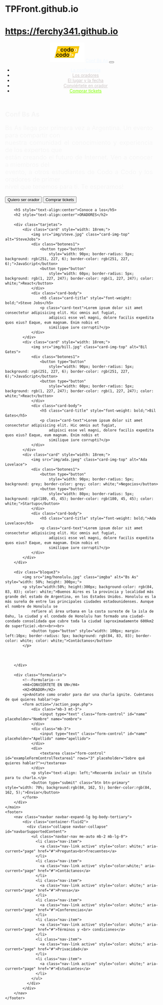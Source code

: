 # TPFront.github.io

# https://ferchy341.github.io

<!DOCTYPE html>
<html lang="en">

<head>
    <meta charset="UTF-8">
    <meta name="viewport" content="width=device-width, initial-scale=1.0">
    <link rel="stylesheet" href="style.css">
    <link href="https://cdn.jsdelivr.net/npm/bootstrap@5.3.2/dist/css/bootstrap.min.css" rel="stylesheet"
        integrity="sha384-T3c6CoIi6uLrA9TneNEoa7RxnatzjcDSCmG1MXxSR1GAsXEV/Dwwykc2MPK8M2HN" crossorigin="anonymous">
    <title>T.P.Integrador Front - Maria Fernanda Moreno - Comisión 23557</title>
</head>

<body>
    <header>
        <nav class="navbar navbar-expand-lg bg-white mt-3">
            <div class="container-fluid">
                <img src="img/codoacodo.png" alt="logo" style="height: 65px; width:auto">
                <a class="navbar-brand" href="#" style="color: aliceblue;">Conf Bs As</a>
                <button class="navbar-toggler" type="button" data-bs-toggle="collapse"
                    data-bs-target="#navbarSupportedContent" aria-controls="navbarSupportedContent"
                    aria-expanded="false" aria-label="Toggle navigation">
                    <span class="navbar-toggler-icon"></span></button>
                <div class="collapse navbar-collapse" id="navbarSupportedContent">
                    <!-- mx auto -->
                    <ul class="navbar-nav mx-auto mb-2 mb-lg-0">
                        <li class="nav-item">
                            <a class="nav-link active" aria-current="page" href="#" style="color: aliceblue;">La
                                conferencia</a>
                        </li>
                        <li class="nav-item">
                            <a class="nav-link active" aria-current="page" href="#"
                                style="color: rgb(204, 197, 197);">Los oradores</a>
                        </li>
                        <li class="nav-item">
                            <a class="nav-link active" aria-current="page" href="#"
                                style="color: rgb(204, 197, 197);">El lugar y la fecha</a>
                        </li>
                        <li class="nav-item">
                            <a class="nav-link active" aria-current="page" href="#"
                                style="color: rgb(204, 197, 197);">Conviértete en orador</a>
                        </li>
                        <li class="nav-item">
                            <a class="nav-link active" aria-current="page" href="#" style="color: chartreuse;">Comprar
                                tickets</a>
                        </li>
                    </ul>
                </div>
            </div>
        </nav>
    </header>
    <main>
        <div class="seccion-uno">
            <div class="texto1">
                <h2 style="color: whitesmoke; margin-right: 20px;">Conf Bs As</h2>
                <p style="color: whitesmoke; margin-right: 20px; font-size: 20px; text-align:justify;">Bs As llega por primera vez a Argentina. Un evento para compartir con<br>
                    nuestra comunidad el conocimiento y experiencia de los expertos que<br>
                    están creando el futuro de Internet. Ven a conocer a miembros del<br>
                    evento, a otros estudiantes de Codo a Codo y los oradores de primer<br>
                    nivel que tenemos para ti. Te esperamos!<br>
                <p>
                <div class="botones1" style="margin-right: 20px;">
                    <a href="#"><button class="botonder">Quiero ser orador</button></a>
                    <a href="#"><button class="botonizq">Comprar tickets</button></a>
                </div>
            </div>
        </div>

        <h5 style="text-align:center">Conoce a los</h5>
        <h2 style="text-align:center">ORADORES</h2>

        <div class="tarjetas">
            <div class="card" style="width: 18rem;">
                <img src="img/steve.jpg" class="card-img-top" alt="SteveJobs">
                <div class="botones1">
                    <button type="button"
                        style="width: 90px; border-radius: 5px; background: rgb(251, 227, 6); border-color: rgb(251, 227, 6);">JavaScript</button>
                    <button type="button"
                        style="width: 60px; border-radius: 5px; background: rgb(1, 227, 247); border-color: rgb(1, 227, 247); color: white;">React</button>
                </div>
                <div class="card-body">
                    <h5 class="card-title" style="font-weight: bold;">Steve Jobs</h5>
                    <p class="card-text">Lorem ipsum dolor sit amet consectetur adipisicing elit. Hic omnis aut fugiat,
                        adipisci esse vel magni, dolore facilis expedita quos eius? Eaque, eum magnam. Enim nobis et
                        similique iure corrupti?</p>
                </div>
            </div>
            <div class="card" style="width: 18rem;">
                <img src="img/bill.jpg" class="card-img-top" alt="Bil Gates">
                <div class="botones1">
                    <button type="button"
                        style="width: 90px; border-radius: 5px; background: rgb(251, 227, 6); border-color: rgb(251, 227, 6);">JavaScript</button>
                    <button type="button"
                        style="width: 60px; border-radius: 5px; background: rgb(1, 227, 247); border-color: rgb(1, 227, 247); color: white;">React</button>
                </div>
                <div class="card-body">
                    <h5 class="card-title" style="font-weight: bold;">Bil Gates</h5>
                    <p class="card-text">Lorem ipsum dolor sit amet consectetur adipisicing elit. Hic omnis aut fugiat,
                        adipisci esse vel magni, dolore facilis expedita quos eius? Eaque, eum magnam. Enim nobis et
                        similique iure corrupti?</p>
                </div>
            </div>
            <div class="card" style="width: 18rem;">
                <img src="img/ada.jpeg" class="card-img-top" alt="Ada Lovelace">
                <div class="botones1">
                    <button type="button"
                        style="width: 90px; border-radius: 5px; background: grey; border-color: grey; color: white;">Negocios</button>
                    <button type="button"
                        style="width: 80px; border-radius: 5px; background: rgb(180, 45, 45); border-color: rgb(180, 45, 45); color: white;">Startups</button>
                </div>
                <div class="card-body">
                    <h5 class="card-title" style="font-weight: bold;">Ada Lovelace</h5>
                    <p class="card-text">Lorem ipsum dolor sit amet consectetur adipisicing elit. Hic omnis aut fugiat,
                        adipisci esse vel magni, dolore facilis expedita quos eius? Eaque, eum magnam. Enim nobis et
                        similique iure corrupti?</p>
                </div>
            </div>
        </div>

        <div class="bloque3">
            <img src="img/honolulu.jpg" class="imgba" alt="Bs As" style="width: 50%; height: 300px;">
            <p style="width:50%; height:300px; background-color: rgb(84, 83, 83); color: white;">Buenos Aires es la provincia y localidad más grande del estado de Argentina, en los Estados Unidos. Honolulu es la más sureña de entre las principales ciudades estadounidenses. Aunque el nombre de Honolulu se
                refiere al área urbana en la costa sureste de la isla de Oahu, la ciudad y el condado de Honolulu han formado una ciudad-condado consolidada que cubre toda la ciudad (aproximadamente 600km2 de superficie).<br><br><br>
                <button type="button" style="width: 100px; margin-left:10px; border-radius: 5px; background: rgb(84, 83, 83); border-color: white; color: white;">Contáctanos</button>
            </p>

                

        </div>

        <div class="formulario">
            <!--Formulario-->
            <H4>CONVIÉRTETE EN UN</H4>
            <H2>ORADOR</H2>
            <p>Anótate como orador para dar una charla ignite. Cuéntanos de qué quieres hablar!<p>
            <form action="/action_page.php">
                <div class="mb-3 mt-3">
                    <input type="text" class="form-control" id="name" placeholder="Nombre" name="nombre">
                </div>
                <div class="mb-3">
                    <input type="text" class="form-control" id="name" placeholder="Apellido" name="apellido">
                </div>
                <div>
                    <textarea class="form-control" id="exampleFormControlTextarea1" rows="3" placeholder="Sobre qué quieres hablar?"></textarea>
                </div>
                <p style="text-align: left;">Recuerda incluir un título  para tu charla.</p>
                <button type="submit" class="btn btn-primary" style="width: 70%; background:rgb(84, 162, 5); border-color:rgb(84, 162, 5);">Enviar</button>
            </form>
        </div>
    </main>
    <footer>
        <nav class="navbar navbar-expand-lg bg-body-tertiary">
            <div class="container-fluid2">
              <div class="collapse navbar-collapse" id="navbarSupportedContent">
                <ul class="navbar-nav me-auto mb-2 mb-lg-0">
                  <li class="nav-item">
                    <a class="nav-link active" style="color: white;" aria-current="page" href="#">Preguntas<br>frecuentes</a>
                  </li>
                  <li class="nav-item">
                    <a class="nav-link active" style="color:white;" aria-current="page" href="#">Contáctanos</a>
                  </li>
                  <li class="nav-item">
                    <a class="nav-link active" style="color: white;" aria-current="page" href="#">Prensa</a>
                  </li>
                  <li class="nav-item">
                    <a class="nav-link active" style="color: white;" aria-current="page" href="#">Conferencias</a>
                  </li>
                  <li class="nav-item">
                    <a class="nav-link active" style="color: white;" aria-current="page" href="#">Términos y <br> condiciones</a>
                  </li>
                  <li class="nav-item">
                    <a class="nav-link active" style="color: white;" aria-current="page" href="#">Privacidad</a>
                  </li>
                  <li class="nav-item">
                    <a class="nav-link active" style="color: white;" aria-current="page" href="#">Estudiantes</a>
                  </li>
                </ul>
              </div>
            </div>
        </nav>
    </footer>
</body>

</html>
